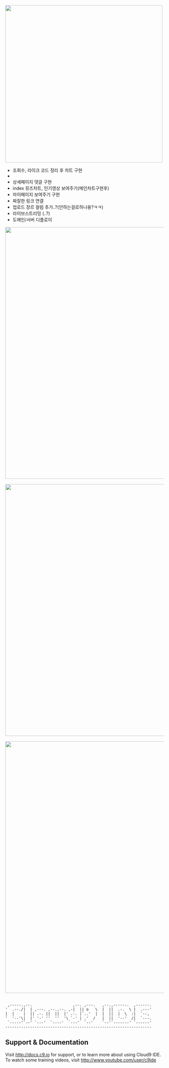 <div><img src="https://user-images.githubusercontent.com/26553265/98662608-619c6d80-238b-11eb-9884-da8ea62f8d7f.png" width=500></div>

- 조회수, 라이크 코드 정리 후 차트 구현
- 
- 상세페이지 댓글 구현
- index 뮤즈차트, 인기영상 보여주기(메인차트구현후)
- 마이페이지 보여주기 구현
- 짜잘한 링크 연결
- 업로드 장르 컬럼 추가..?(안하는걸로하나용?ㅋㅋ)
- 라이브스트리밍 (..?)
- 도메인/서버 디플로이

<div style="text-align : center;"><img src="https://user-images.githubusercontent.com/26553265/98434778-0d3c8800-2116-11eb-8f5e-b384d7ca830b.png" width=800 ></div></br>
<div style="text-align : center;"><img src="https://user-images.githubusercontent.com/26553265/98434794-365d1880-2116-11eb-9fd0-549dca9dde96.png" width=800></div></br>
<div style="text-align : center;"><img src="https://user-images.githubusercontent.com/26553265/98434799-44129e00-2116-11eb-871b-5370a01eed81.png" width=800></div></br>



     ,-----.,--.                  ,--. ,---.   ,--.,------.  ,------.
    '  .--./|  | ,---. ,--.,--. ,-|  || o   \  |  ||  .-.  \ |  .---'
    |  |    |  || .-. ||  ||  |' .-. |`..'  |  |  ||  |  \  :|  `--, 
    '  '--'\|  |' '-' ''  ''  '\ `-' | .'  /   |  ||  '--'  /|  `---.
     `-----'`--' `---'  `----'  `---'  `--'    `--'`-------' `------'
    ----------------------------------------------------------------- 


## Support & Documentation

Visit http://docs.c9.io for support, or to learn more about using Cloud9 IDE. 
To watch some training videos, visit http://www.youtube.com/user/c9ide
